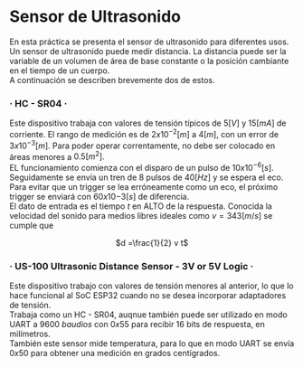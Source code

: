 # Sensor de Ultrasonido

En esta práctica se presenta el sensor de ultrasonido para diferentes usos.\
Un sensor de ultrasonido puede medir distancia. La distancia puede ser la variable de un volumen de área de base constante o la posición cambiante en el tiempo de un cuerpo.\
A continuación se describen brevemente dos de estos.

### · HC - SR04 ·
Este dispositivo trabaja con valores de tensión típicos de $5 [V]$ y $15 [mA]$ de corriente. El rango de medición es de $2x10^{-2}[m]$ a $4 [m]$, con un error de $3x10^{-3} [m].$
Para poder operar correntamente, no debe ser colocado en áreas menores a $0.5 [m^2].$\
EL funcionamiento comienza con el disparo de un pulso de $10x10^{-6} [s].$ Seguidamente se envía un tren de 8 pulsos de $40 [Hz]$ y se espera el eco. Para evitar que un trigger se lea erróneamente como un eco, el próximo trigger se enviará con $60x10{-3}[s]$ de diferencia.\
El dato de entrada es el tiempo $t$ en ALTO de la respuesta. Conocida la velocidad del sonido para medios libres ideales como $v=343 [m/s]$ se cumple que

<p align="center"> $d =\frac{1}{2} v t$ </p>

### · US-100 Ultrasonic Distance Sensor - 3V or 5V Logic ·
Este dispositivo trabajo con valores de tensión menores al anterior, lo que lo hace funcional al SoC ESP32 cuando no se desea incorporar adaptadores de tensión.\
Trabaja como un HC - SR04, auqnue también puede ser utilizado en modo UART a $9600 \ baudios$ con $0x55$ para recibir 16 bits de respuesta, en milímetros. \
También este sensor mide temperatura, para lo que en modo UART se envía $0x50$ para obtener una medición en grados centígrados.




